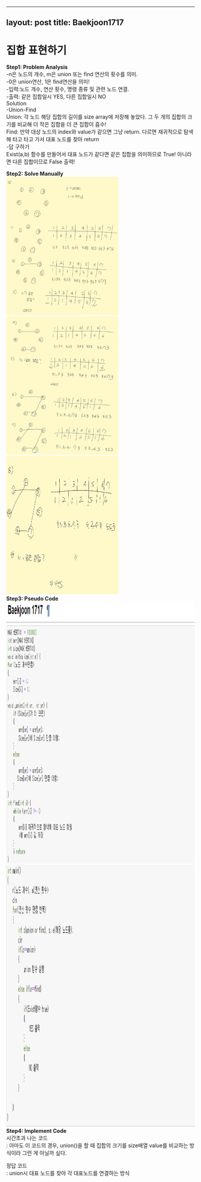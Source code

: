 
---
layout: post
title: Baekjoon1717
---

# 집합 표현하기 #


**Step1: Problem Analysis**<br/>
-n은 노드의 개수, m은 union 또는 find 연산의 횟수를 의미.<br/>
-0은 union연산, 1은 find연산을 의미!<br/>
-입력:노드 개수, 연산 횟수, 명령 종류 및 관련 노드 연결.<br/>
-출력: 같은 집합일시 YES, 다른 집합일시 NO<br/>
Solution<br/>
-Union-Find<br/>
Union: 각 노드 해당 집합의 길이를 size array에 저장해 놓았다. 그 두 개의 집합의 크기를 비교해 더 작은 집합을 더 큰 집합이 흡수!<br/>
Find: 만약 대상 노드의 index와 value가 같으면 그냥 return. 다르면 재귀적으로 탐색해 타고 타고 가서 대표 노드를 찾아 return<br/>
-답 구하기<br/>
Exist(a,b) 함수를 만들어서 대표 노드가 같다면 같은 집합을 의미하므로 True! 아니라면 다른 집합이므로 False 출력!<br/>

**Step2: Solve Manually**<br/>
<img src="/_images/Baek1717_1.jpg" width="300" height="370">
<img src="/_images/Baek1717_2.jpg" width="300" height="370">
<img src="/_images/Baek1717_3.jpg" width="300" height="370"><br/>
**Step3: Pseudo Code**<br/>
<img src="/_images/Baek1717_4.png" width="900" height="700">
<img src="/_images/Baek1717_5.png" width="900" height="700">
<br/>
**Step4: Implement Code** <br/> 
시간초과 나는 코드 <br/>
: 아마도 이 코드의 경우, union()을 할 때 집합의 크기를 size배열 value를 비교하는 방식이라 그런 게 아닐까 싶다. <br/>
<script src="https://gist.github.com/growingpenguin/702198bc849d6df042df21a72c20d1d1.js"></script>
정답 코드<br/>
: union시 대표 노드를 찾아 각 대표노드를 연결하는 방식<br/>
<script src="https://gist.github.com/growingpenguin/46cbf4463ff1b6e1ea0b8e60295ba608.js"></script>
